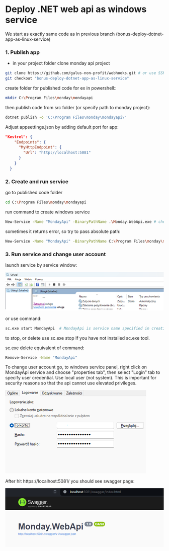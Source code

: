 # Deploy .NET web api as windows service

We start as exactly same code as in previous branch (bonus-deploy-dotnet-app-as-linux-service)

### 1. Publish app

- in your project folder clone monday api project

```bash
git clone https://github.com/galus-non-profit/webhooks.git # or use SSH 
git checkout "bonus-deploy-dotnet-app-as-linux-service"
```

create folder for published code for ex in powershell::

```bash
mkdir C:\Program Files\monday\mondayapi
```
then publish code from src folder (or specify path to monday project):

```bash
dotnet publish -o 'C:\Program Files\monday\mondayapi\'
```
Adjust appsettings.json by adding default port for app:

```json
"Kestrel": {
    "Endpoints": {
      "MyHttpEndpoint": {
        "Url": "http://localhost:5081"
      }
    }
  }
```

### 2. Create and run service

go to published code folder 
```bash
cd C:\Program Files\monday\mondayapi
```

run command to create windows service

``` bash
New-Service -Name "MondayApi" -BinaryPathName .\Monday.WebApi.exe # check if WebApi.exe is in specified location
```

sometimes it returns error, so try to pass absolute path:

```bash
New-Service -Name "MondayApi" -BinaryPathName C:\Program Files\monday\mondayapi\Monday.WebApi.exe
```

### 3. Run service and change user account

launch service by service window:


![Alt text](/assets/windows_services.png)

or use command:

```bash
sc.exe start MondayApi  # MondayApi is service name specified in creating service name
```

to stop, or delete use sc.exe stop
If you have not installed sc.exe tool. 

sc.exe delete equivalent of command:

```bash
Remove-Service -Name "MondayApi"
```

To change user account go, to windows service panel, right click on MondayApi service and choose "properties tab", then select  "Login" tab to specify user credential. Use local user (not system). This is important for security reasons so that the api cannot use elevated privileges.


![Alt text](/assets/user.png)

After hit https://localhost:5081/ you should see swagger page:

![Alt text](/assets/swagger.png)